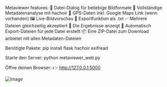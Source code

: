 Metaviewer features:
📂 Datei-Dialog für beliebige Bildformate
🧠 Vollständige Metadatenanalyse mit hachoir
🧭 GPS-Daten inkl. Google Maps Link (wenn vorhanden)
🖼️ Live-Bildvorschau
💾 Exportfunktion als .txt
✅ Mehrere Dateien gleichzeitig akzeptiert
🧾 Die Ergebnisse anzeigt
💾 Automatisch Export-Dateien für jede Datei erstellt
📦 Eine ZIP-Datei zum Download anbietet mit allen Metadaten-Dateien


Benötigte Pakete:
 pip install flask hachoir exifread

Starte den Server: 
  python metaviewer_web.py

Öffne deinen Browser:
👉 http://127.0.0.1:5000

![image](https://github.com/user-attachments/assets/fdb0d018-0360-4255-a9fd-d36912c62585)

